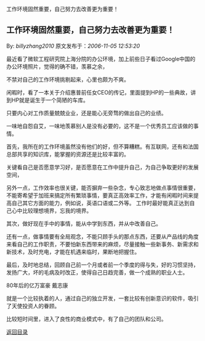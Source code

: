 工作环境固然重要，自己努力去改善更为重要！
## 工作环境固然重要，自己努力去改善更为重要！

By: *billyzhang2010* 原文发布于：*2006-11-05 12:53:20*

 

  
最近看了微软工程研究院上海分院的办公环境，加上前些日子看过Google中国的办公环境照片，觉得的确不错，羡慕之余，

不禁对自己的工作环境挑剔起来，心里也颇为不爽。

   闲暇时，看了一本关于介绍惠普前任女CEO的传记，里面提到HP的一些典故，讲到HP就是诞生于一个简陋的车库。

只要内心对工作质量兢兢业业，还是能心无旁骛的做出自己的业绩。

   一味地自怨自艾，一味地羡慕别人是没有必要的，这不是一个优秀员工应该做的事情。

 
首先，我所在的工作环境虽然没有他们的好，但不算糟糕。有互联网，还有和法国总部共享的知识库，能掌握的资源还是比较丰富的。

关键看自己是否愿意学习好，是否愿意在工作中提升自己，为自己争取更好的发展空间，

另外一点，工作效率也很关键，能否摒弃一些杂念，专心致志地做点事情很重要，不能寄希望于加班来搞定所有繁琐事情，要真正高效率工作，才能有闲暇时间来提高自己其它方面的能力，例如说，英语口语或二外等。
工作时最好能真正达到自己心中比较理想境界，忘我的境界。

  其次，做好现在手中的事情，能从中学到东西，并从中改善自己。

 
还有一点，做事情要有全局观念，不能只顾手头的那点东西，还要从产品线的角度来看自己的工作职责，不要怕新东西带来的麻烦，尽量接触一些新事务、新需求和新技术，及时充电，才能在机遇来临时，果断地把握住。

 
最后，及时地总结，回顾自己前一个月或者前一个季度的得与失，好的习惯坚持，发扬广大，坏的毛病及时改正，使得自己日趋完善，做一个成熟的职业人士。

 

80年后的亿万富豪  戴志康

就是一个比较执着的人，通过自己的独立开发，一套比较有创新意识的软件，吸引了天使投资人的眷顾。

比较短时间里，进入了良性的商业模式中，有了自己的团队和公司。

 

[返回目录](index.html)
